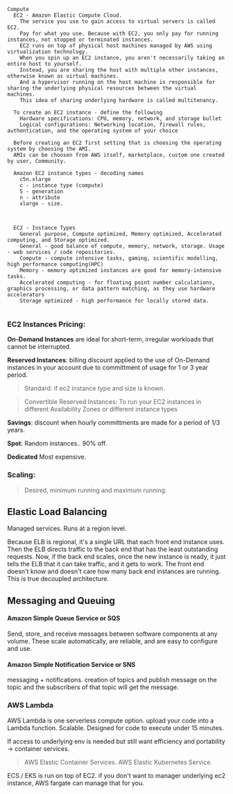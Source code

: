 ```
Compute
  EC2 - Amazon Elastic Compute Cloud.
    The service you use to gain access to virtual servers is called EC2.
    Pay for what you use. Because with EC2, you only pay for running instances, not stopped or terminated instances. 
    EC2 runs on top of physical host machines managed by AWS using virtualization technology. 
    When you spin up an EC2 instance, you aren't necessarily taking an entire host to yourself. 
    Instead, you are sharing the host with multiple other instances, otherwise known as virtual machines. 
    And a hypervisor running on the host machine is responsible for sharing the underlying physical resources between the virtual machines. 
    This idea of sharing underlying hardware is called multitenancy. 

  To create an EC2 instance - define the following
    Hardware specifications: CPU, memory, network, and storage bullet
    Logical configurations: Networking location, firewall rules, authentication, and the operating system of your choice

  Before creating an EC2 first setting that is choosing the operating system by choosing the AMI.
  AMIs can be choosen from AWS itself, marketplace, custom one created by user, Community.

  Amazon EC2 instance types - decoding names
    c5n.xlarge
    c - instance type (compute)
    5 - generation
    n - attribute
    xlarge - size.
    
  

  EC2 - Instance Types
    General purpose, Compute optimized, Memory optimized, Accelerated computing, and Storage optimized.
    General - good balance of compute, memory, network, storage. Usage - web services / code repositories.
    Compute - compute intensive tasks, gaming, scientific modelling, high performance computing(HPC)
    Memory - memory optimized instances are good for memory-intensive tasks. 
    Accelerated computing - for floating point number calculations, graphics processing, or data pattern matching, as they use hardware accelerators
    Storage optimized - high performance for locally stored data.
    

```
### EC2 Instances Pricing:

**On-Demand Instances** are ideal for short-term, irregular workloads that cannot be interrupted. 
  
**Reserved Instances**: billing discount applied to the use of On-Demand instances in your account due to committment of usage for 1 or 3 year period.
  
  > Standard: if ec2 instance type and size is known.

  > Convertible Reserved Instances: To run your EC2 instances in different Availability Zones or different instance types

**Savings**: discount when hourly committments are made for a period of 1/3 years.

**Spot**: Random instances.. 90% off.

**Dedicated** Most expensive.

### Scaling: 
> Desired, minimum running and maximum running.


## Elastic Load Balancing
Managed services. Runs at a region level. 

Because ELB is regional, it's a single URL that each front end instance uses. Then the ELB directs traffic to the back end that has the least outstanding requests. Now, if the back end scales, once the new instance is ready, it just tells the ELB that it can take traffic, and it gets to work. The front end doesn't know and doesn't care how many back end instances are running. This is true decoupled architecture.

## Messaging and Queuing

#### Amazon Simple Queue Service or SQS
Send, store, and receive messages between software components at any volume. These scale automatically, are reliable, and are easy to configure and use. 

#### Amazon Simple Notification Service or SNS
messaging + notifications.
creation of topics and publish message on the topic and the subscribers of that topic will get the message.


### AWS Lambda
AWS Lambda is one serverless compute option. 
upload your code into a Lambda function. 
Scalable. Designed for code to execute under 15 minutes.

If access to underlying env is needed but still want efficiency and portability -> container services. 
> AWS Elastic Container Services.
> AWS Elastic Kubernetes Service.

ECS / EKS is run on top of EC2. if you don't want to manager underlying ec2 instance, AWS fargate can manage that for you.


